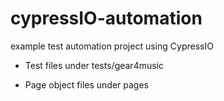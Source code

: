 # cypressIO-automation
example test automation project using CypressIO

* Test files under tests/gear4music

* Page object files under pages

